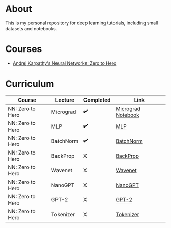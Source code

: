 
# About
This is my personal repository for deep learning tutorials, including small datasets and notebooks. 

# Courses 
- [Andrej Karpathy's Neural Networks: Zero to Hero](https://www.youtube.com/playlist?list=PLAqhIrjkxbuWI23v9cThsA9GvCAUhRvKZ)

# Curriculum

| Course | Lecture | Completed | Link |
| --- | --- | --- | --- |
| NN: Zero to Hero | Micrograd | ✔️ | [Micrograd Notebook](https://deepnote.com/workspace/andy-lee-e64d-441927ce-64b7-4df1-9818-b7cc4001d76a/project/karpathytutorials-55a68ff6-49ab-4f6d-97e1-ab05640c955e/notebook/micro_grad-d869fdf259fc4c8ea93bd917bc5dea32) |
| NN: Zero to Hero | MLP | ✔️ | [MLP](https://github.com/karpathy/nn-zero-to-hero/blob/master/lectures/makemore/makemore_part1_bigrams.ipynb) |
| NN: Zero to Hero | BatchNorm | ✔️ | [BatchNorm](https://github.com/karpathy/nn-zero-to-hero/blob/master/lectures/makemore/makemore_part1_bigrams.ipynb) |
| NN: Zero to Hero | BackProp | X | [BackProp](https://github.com/karpathy/nn-zero-to-hero/blob/master/lectures/makemore/makemore_part4_backprop.ipynb) |
| NN: Zero to Hero | Wavenet | X | [Wavenet](https://github.com/karpathy/nn-zero-to-hero/blob/master/lectures/makemore/makemore_part5_cnn1.ipynb) |
| NN: Zero to Hero | NanoGPT | X | [NanoGPT](https://github.com/karpathy/ng-video-lecture) |
| NN: Zero to Hero | GPT-2 | X | [GPT-2](https://www.youtube.com/watch?v=l8pRSuU81PU&list=PPSV) |
| NN: Zero to Hero | Tokenizer | X | [Tokenizer](https://www.youtube.com/watch?v=l8pRSuU81PU&list=PPSV) |

